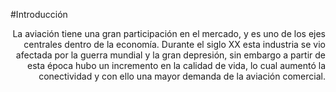 #Introducción

<div style="text-align: right"> La aviación tiene una gran participación en el mercado, y es uno de los ejes centrales dentro de la economía. Durante el siglo XX esta industria se vio afectada por la guerra mundial y la gran depresión, sin embargo a partir de esta época hubo un incremento en la calidad de vida, lo cual aumentó la conectividad y con ello una mayor demanda de la aviación comercial. </div>
